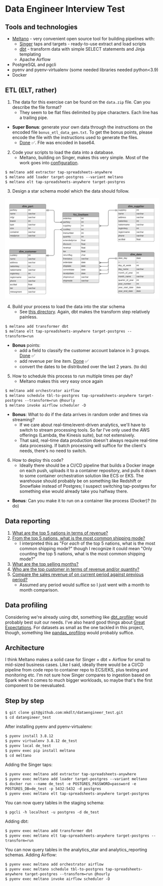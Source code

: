# Data Engineer Interview Test

## Tools and technologies
- [Meltano](https://meltano.com/) - very convenient open source tool for building pipelines with:
  - [Singer](https://www.singer.io/) taps and targets - ready-to-use extract and load scripts
  - [dbt](https://www.getdbt.com/product/what-is-dbt/) - transform data with simple SELECT statements and Jinja templating
  - Apache Airflow
- PostgreSQL and pgcli
- pyenv and pyenv-virtualenv (some needed libraries needed python<3.9)
- Docker

## ETL (ELT, rather)
1. The data for this exercise can be found on the `data.zip` file. Can you describe the file format?
    - They seem to be flat files delimited by pipe characters. Each line has a trailing pipe.

- **Super Bonus**: generate your own data through the instructions on the encoded file `bonus_etl_data_gen.txt`.
To get the bonus points, please encode the file with the instructions used to generate the files.
  - [Done](https://github.com/mkdlt/dataengineer_test/blob/master/bonus_etl_data_gen_answer.txt) ✅. File was encoded in base64.

2. Code your scripts to load the data into a database.
    - Meltano, building on Singer, makes this very simple. Most of the work goes into [configuration](https://github.com/mkdlt/dataengineer_test/blob/master/meltano/meltano.yml).
```
$ meltano add extractor tap-spreadsheets-anywhere
$ meltano add loader target-postgres --variant meltano
$ meltano elt tap-spreadsheets-anywhere target-postgres
```
3. Design a star schema model which the data should follow.
 
![Star schema](star_schema_erd.png)

4. Build your process to load the data into the star schema
    - See [this directory](https://github.com/mkdlt/dataengineer_test/tree/master/meltano/transform/models/star). Again, dbt makes the transform step relatively painless.
```
$ meltano add transformer dbt
$ meltano elt tap-spreadsheets-anywhere target-postgres --transform=run
```

- **Bonus** points: 
  - add a field to classify the customer account balance in 3 groups. [Done](https://github.com/mkdlt/dataengineer_test/blob/master/meltano/transform/models/star/dim_customer.sql) ✅
  - add revenue per line item. [Done](https://github.com/mkdlt/dataengineer_test/blob/master/meltano/transform/models/star/fct_lineitem.sql) ✅
  - convert the dates to be distributed over the last 2 years. (to do)

5. How to schedule this process to run multiple times per day?
    - Meltano makes this very easy once again
```
$ meltano add orchestrator airflow
$ meltano schedule tbl-to-postgres tap-spreadsheets-anywhere target-postgres --transform=run @hourly
$ meltano invoke airflow scheduler -D
```
 
- **Bonus**: What to do if the data arrives in random order and times via streaming?
  - If we care about real-time/event-driven analytics, we'll have to switch to stream processing tools. So far I've only used the AWS offerings (Lambda, the Kinesis suite), but not extensively.
  - That said, real-time data production doesn't always require real-time data processing. If batch processing will suffice for the client's needs, there's no need to switch.

6. How to deploy this code?
    - Ideally there should be a CI/CD pipeline that builds a Docker image on each push, uploads it to a container repository, and pulls it down to some container orchestration solution like ECS or EKS. The warehouse should probably be on something like Redshift or Snowflake instead of Postgres; I suspect switching tap-postgres for something else would already take you halfway there.

- **Bonus**: Can you make it to run on a container like process (Docker)? (to do)

## Data reporting
1. [What are the top 5 nations in terms of revenue?](https://github.com/mkdlt/dataengineer_test/blob/master/meltano/transform/models/reporting/rpt_top_countries_by_revenue.sql)
2. [From the top 5 nations, what is the most common shipping mode?](https://github.com/mkdlt/dataengineer_test/blob/master/meltano/transform/models/reporting/rpt_top_shipping_modes_in_top_countries.sql)
    - I interpreted this as "For *each* of the top 5 nations, what is the most common shipping mode?" though I recognize it could mean "Only counting the top 5 nations, what is the most common shipping mode?"
3. [What are the top selling months?](https://github.com/mkdlt/dataengineer_test/blob/master/meltano/transform/models/reporting/rpt_top_selling_months.sql)
4. [Who are the top customer in terms of revenue and/or quantity?](https://github.com/mkdlt/dataengineer_test/blob/master/meltano/transform/models/reporting/rpt_top_customers_by_revenue.sql)
5. [Compare the sales revenue of on current period against previous period?](https://github.com/mkdlt/dataengineer_test/blob/master/meltano/transform/models/reporting/rpt_current_vs_previous_revenue.sql)
    - Assumed any period would suffice so I just went with a month to month comparison.

## Data profiling
Considering we're already using dbt, something like [dbt_profiler](https://hub.getdbt.com/data-mie/dbt_profiler/latest/) would probably best suit our needs. I've also heard good things about [Great Expectations](https://greatexpectations.io/). For datasets as small as the one tackled in this project, though, something like [pandas_profiling](https://pandas-profiling.github.io/pandas-profiling/docs/master/rtd/) would probably suffice.

## Architecture
I think Meltano makes a solid case for Singer + dbt + Airflow for small to mid-sized business cases. Like I said, ideally there would be a CI/CD pipeline from code repo to container repo to ECS/EKS, plus testing and monitoring etc. I'm not sure how Singer compares to ingestion based on Spark when it comes to much bigger workloads, so maybe that's the first component to be reevaluated.

## Step by step
```
$ git clone git@github.com:mkdlt/dataengineer_test.git
$ cd datangineer_test
```
After installing pyenv and pyenv-virtualenv:
```
$ pyenv install 3.8.12
$ pyenv virtualenv 3.8.12 de_test
$ pyenv local de_test
$ pyenv exec pip install meltano
$ cd meltano
```
Adding the Singer taps:
```
$ pyenv exec meltano add extractor tap-spreadsheets-anywhere
$ pyenv exec meltano add loader target-postgres --variant meltano
$ docker run --name de_test -e POSTGRES_PASSWORD=password -e POSTGRES_DB=de_test -p 5432:5432 -d postgres
$ pyenv exec meltano elt tap-spreadsheets-anywhere target-postgres
```
You can now query tables in the staging schema:
```
$ pgcli -h localhost -u postgres -d de_test
```
Adding dbt:
```
$ pyenv exec meltano add transformer dbt
$ pyenv exec meltano elt tap-spreadsheets-anywhere target-postgres --transform=run
```
You can now query tables in the analytics_star and analytics_reporting schemas.
Adding Airflow:
```
$ pyenv exec meltano add orchestrator airflow
$ pyenv exec meltano schedule tbl-to-postgres tap-spreadsheets-anywhere target-postgres --transform=run @hourly
$ pyenv exec meltano invoke airflow scheduler -D
```
